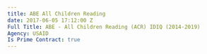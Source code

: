 ```yaml
---
title: ABE All Children Reading
date: 2017-06-05 17:12:00 Z
Full Title: ABE - All Children Reading (ACR) IDIQ (2014-2019)
Agency: USAID
Is Prime Contract: true
---
```


